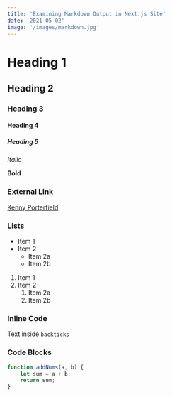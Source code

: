 ```yaml
---
title: 'Examining Markdown Output in Next.js Site'
date: '2021-05-02'
image: '/images/markdown.jpg'
---
```


# Heading 1
## Heading 2
### Heading 3
#### Heading 4
##### Heading 5

*Italic*   

**Bold**
 
### External Link 
[Kenny Porterfield](http://www.kennyporterfield.com)
 
 
### Lists
 - Item 1
 - Item 2
	 - Item 2a
	 - Item 2b

1. Item 1
2. Item 2
	1. Item 2a
	2. Item 2b




### Inline Code
Text inside `backticks`
### Code Blocks
```js
function addNums(a, b) {
	let sum = a + b;
	return sum;
}
```

